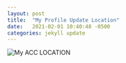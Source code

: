 ```yaml
---
layout: post
title:  "My Profile Update Location"
date:   2021-02-01 10:40:48 -0500
categories: jekyll update
---
```

<img src="{{ '/assets/img/MyProfile.png' | append: site.github.build_revision | relative_url   }}" alt="My ACC LOCATION" >